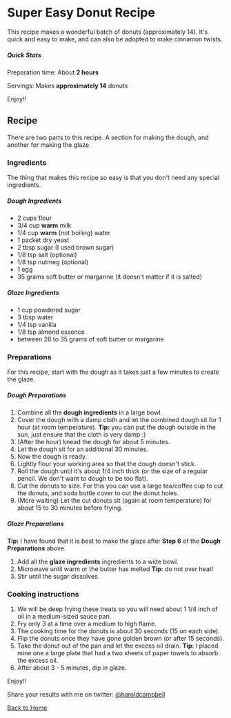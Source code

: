 # Super Easy Donut Recipe

This recipe makes a wonderful batch of donuts (approximately 14). It's quick and easy to make, and can also be adopted
 to make cinnamon twists.

##### Quick Stats

Preparation time: About **2 hours**

Servings: Makes **approximately 14** donuts

Enjoy!!

## Recipe

There are two parts to this recipe. A section for making the dough, and another for making the glaze.

### Ingredients

The thing that makes this recipe so easy is that you don't need any special ingredients.

##### Dough Ingredients

- 2 cups flour
- 3/4 cup **warm** milk
- 1/4 cup **warm** (not boiling) water
- 1 packet dry yeast
- 2 tbsp sugar (I used brown sugar)
- 1/8 tsp salt (optional)
- 1/8 tsp nutmeg (optional)
- 1 egg
- 35 grams soft butter or margarine (it doesn't matter if it is salted)

##### Glaze Ingredients

- 1 cup powdered sugar
- 3 tbsp water
- 1/4 tsp vanilla
- 1/8 tsp almond essence
- between 28 to 35 grams of soft butter or margarine

### Preparations

For this recipe, start with the dough as it takes just a few minutes to create the glaze.

##### Dough Preparations

1. Combine all the **dough ingredients** in a large bowl.
2. Cover the dough with a damp cloth and let the combined dough sit for 1 hour (at room temperature). **Tip:** you can put the dough outside in the sun, just ensure that the cloth is very damp :)
3. (After the hour) knead the dough for about 5 minutes.
4. Let the dough sit for an additional 30 minutes.
5. Now the dough is ready.
  1. Lightly flour your working area so that the dough doesn't stick.
  2. Roll the dough until it's about 1/4 inch thick (or the size of a regular pencil. We don't want to dough to be
  too flat).
  3. Cut the donuts to size. For this you can use a large tea/coffee cup to cut the donuts, and soda bottle cover to
  cut the donut holes.
6. (More waiting) Let the cut donuts sit (again at room temperature) for about 15 to 30 minutes before frying.

##### Glaze Preparations

**Tip:** I have found that it is best to make the glaze after **Step 6** of the **Dough Preparations** above.

1. Add all the **glaze ingredients** ingredients to a wide bowl.
2. Microwave until warm or the butter has melted **Tip:** do not over heat!
3. Stir until the sugar dissolves.

### Cooking instructions

1. We will be deep frying these treats so you will need about 1 1/4 inch of oil in a medium-sized sauce pan.
2. Fry only 3 at a time over a medium to high flame.
3. The cooking time for the donuts is about 30 seconds (15 on each side).
4. Flip the donuts once they have gone golden brown (or after 15 seconds).
5. Take the donut out of the pan and let the excess oil drain. **Tip:** I placed mine one a large plate that had a two sheets of paper towels to absorb the excess oil.
6. After about 3 - 5 minutes, dip in glaze.

Enjoy!!

Share your results with me on twitter: [@haroldcampbell](http://twitter.com/haroldcampbell)

[Back to Home](README.md)
